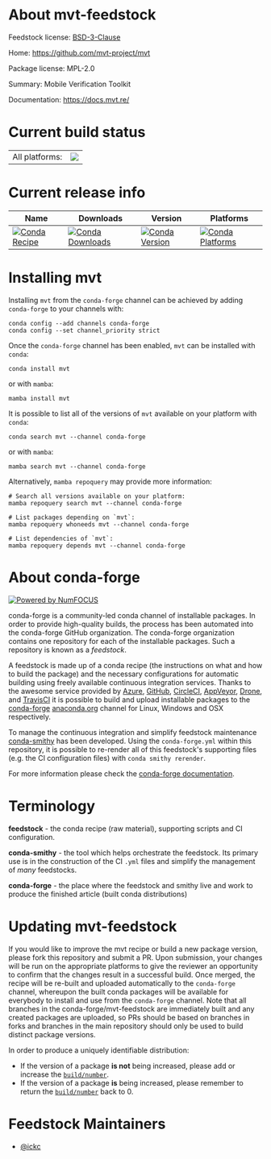 About mvt-feedstock
===================

Feedstock license: [BSD-3-Clause](https://github.com/conda-forge/mvt-feedstock/blob/main/LICENSE.txt)

Home: https://github.com/mvt-project/mvt

Package license: MPL-2.0

Summary: Mobile Verification Toolkit

Documentation: https://docs.mvt.re/

Current build status
====================


<table><tr><td>All platforms:</td>
    <td>
      <a href="https://dev.azure.com/conda-forge/feedstock-builds/_build/latest?definitionId=14056&branchName=main">
        <img src="https://dev.azure.com/conda-forge/feedstock-builds/_apis/build/status/mvt-feedstock?branchName=main">
      </a>
    </td>
  </tr>
</table>

Current release info
====================

| Name | Downloads | Version | Platforms |
| --- | --- | --- | --- |
| [![Conda Recipe](https://img.shields.io/badge/recipe-mvt-green.svg)](https://anaconda.org/conda-forge/mvt) | [![Conda Downloads](https://img.shields.io/conda/dn/conda-forge/mvt.svg)](https://anaconda.org/conda-forge/mvt) | [![Conda Version](https://img.shields.io/conda/vn/conda-forge/mvt.svg)](https://anaconda.org/conda-forge/mvt) | [![Conda Platforms](https://img.shields.io/conda/pn/conda-forge/mvt.svg)](https://anaconda.org/conda-forge/mvt) |

Installing mvt
==============

Installing `mvt` from the `conda-forge` channel can be achieved by adding `conda-forge` to your channels with:

```
conda config --add channels conda-forge
conda config --set channel_priority strict
```

Once the `conda-forge` channel has been enabled, `mvt` can be installed with `conda`:

```
conda install mvt
```

or with `mamba`:

```
mamba install mvt
```

It is possible to list all of the versions of `mvt` available on your platform with `conda`:

```
conda search mvt --channel conda-forge
```

or with `mamba`:

```
mamba search mvt --channel conda-forge
```

Alternatively, `mamba repoquery` may provide more information:

```
# Search all versions available on your platform:
mamba repoquery search mvt --channel conda-forge

# List packages depending on `mvt`:
mamba repoquery whoneeds mvt --channel conda-forge

# List dependencies of `mvt`:
mamba repoquery depends mvt --channel conda-forge
```


About conda-forge
=================

[![Powered by
NumFOCUS](https://img.shields.io/badge/powered%20by-NumFOCUS-orange.svg?style=flat&colorA=E1523D&colorB=007D8A)](https://numfocus.org)

conda-forge is a community-led conda channel of installable packages.
In order to provide high-quality builds, the process has been automated into the
conda-forge GitHub organization. The conda-forge organization contains one repository
for each of the installable packages. Such a repository is known as a *feedstock*.

A feedstock is made up of a conda recipe (the instructions on what and how to build
the package) and the necessary configurations for automatic building using freely
available continuous integration services. Thanks to the awesome service provided by
[Azure](https://azure.microsoft.com/en-us/services/devops/), [GitHub](https://github.com/),
[CircleCI](https://circleci.com/), [AppVeyor](https://www.appveyor.com/),
[Drone](https://cloud.drone.io/welcome), and [TravisCI](https://travis-ci.com/)
it is possible to build and upload installable packages to the
[conda-forge](https://anaconda.org/conda-forge) [anaconda.org](https://anaconda.org/)
channel for Linux, Windows and OSX respectively.

To manage the continuous integration and simplify feedstock maintenance
[conda-smithy](https://github.com/conda-forge/conda-smithy) has been developed.
Using the ``conda-forge.yml`` within this repository, it is possible to re-render all of
this feedstock's supporting files (e.g. the CI configuration files) with ``conda smithy rerender``.

For more information please check the [conda-forge documentation](https://conda-forge.org/docs/).

Terminology
===========

**feedstock** - the conda recipe (raw material), supporting scripts and CI configuration.

**conda-smithy** - the tool which helps orchestrate the feedstock.
                   Its primary use is in the construction of the CI ``.yml`` files
                   and simplify the management of *many* feedstocks.

**conda-forge** - the place where the feedstock and smithy live and work to
                  produce the finished article (built conda distributions)


Updating mvt-feedstock
======================

If you would like to improve the mvt recipe or build a new
package version, please fork this repository and submit a PR. Upon submission,
your changes will be run on the appropriate platforms to give the reviewer an
opportunity to confirm that the changes result in a successful build. Once
merged, the recipe will be re-built and uploaded automatically to the
`conda-forge` channel, whereupon the built conda packages will be available for
everybody to install and use from the `conda-forge` channel.
Note that all branches in the conda-forge/mvt-feedstock are
immediately built and any created packages are uploaded, so PRs should be based
on branches in forks and branches in the main repository should only be used to
build distinct package versions.

In order to produce a uniquely identifiable distribution:
 * If the version of a package **is not** being increased, please add or increase
   the [``build/number``](https://docs.conda.io/projects/conda-build/en/latest/resources/define-metadata.html#build-number-and-string).
 * If the version of a package **is** being increased, please remember to return
   the [``build/number``](https://docs.conda.io/projects/conda-build/en/latest/resources/define-metadata.html#build-number-and-string)
   back to 0.

Feedstock Maintainers
=====================

* [@ickc](https://github.com/ickc/)

